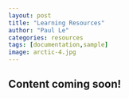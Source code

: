 ```yaml
---
layout: post
title: "Learning Resources"
author: "Paul Le"
categories: resources
tags: [documentation,sample]
image: arctic-4.jpg
---
```


## Content coming soon!
